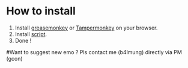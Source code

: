 # How to install
1. Install [greasemonkey](https://addons.mozilla.org/en-US/firefox/addon/greasemonkey/) or [Tampermonkey](https://chrome.google.com/webstore/detail/tampermonkey/dhdgffkkebhmkfjojejmpbldmpobfkfo?hl=en) on your browser.
2. Install [script](https://github.com/b4lmung/EmoGcon/raw/master/EmoGcon.user.js).
3. Done !


#Want to suggest new emo ?
Pls contact me (b4lmung) directly via PM (gcon)


